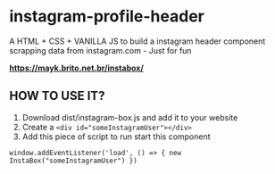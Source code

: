 # instagram-profile-header
A HTML + CSS + VANILLA JS to build a instagram header component scrapping data from instagram.com - Just for fun

**https://mayk.brito.net.br/instabox/**

## HOW TO USE IT?

1. Download dist/instagram-box.js and add it to your website
2. Create a `<div id="someInstagramUser"></div>`
3. Add this piece of script to run start this component

`window.addEventListener('load', () => {
  new InstaBox("someInstagramUser")
})`

